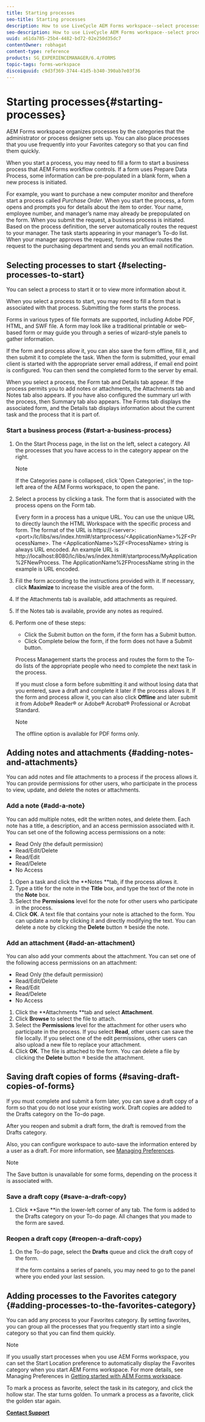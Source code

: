 ```yaml
---
title: Starting processes
seo-title: Starting processes
description: How to use LiveCycle AEM Forms workspace--select processes, add notes and attachments, save draft copies, and add to favorites.
seo-description: How to use LiveCycle AEM Forms workspace--select processes, add notes and attachments, save draft copies, and add to favorites.
uuid: a61da785-25b4-4482-bd72-02e250d35dc7
contentOwner: robhagat
content-type: reference
products: SG_EXPERIENCEMANAGER/6.4/FORMS
topic-tags: forms-workspace
discoiquuid: c9d3f369-3744-41d5-b340-390ab7e03f36
---
```


# Starting processes{#starting-processes}

AEM Forms workspace organizes processes by the categories that the administrator or process designer sets up. You can also place processes that you use frequently into your Favorites category so that you can find them quickly.

When you start a process, you may need to fill a form to start a business process that AEM Forms workflow controls. If a form uses Prepare Data Process, some information can be pre-populated in a blank form, when a new process is initiated.

For example, you want to purchase a new computer monitor and therefore start a process called *Purchase Order*. When you start the process, a form opens and prompts you for details about the item to order. Your name, employee number, and manager’s name may already be prepopulated on the form. When you submit the request, a business process is initiated. Based on the process definition, the server automatically routes the request to your manager. The task starts appearing in your manager’s To-do list. When your manager approves the request, forms workflow routes the request to the purchasing department and sends you an email notification.

## Selecting processes to start {#selecting-processes-to-start}

You can select a process to start it or to view more information about it.

When you select a process to start, you may need to fill a form that is associated with that process. Submitting the form starts the process.

Forms in various types of file formats are supported, including Adobe PDF, HTML, and SWF file. A form may look like a traditional printable or web-based form or may guide you through a series of wizard-style panels to gather information.

If the form and process allow it, you can also save the form offline, fill it, and then submit it to complete the task. When the form is submitted, your email client is started with the appropriate server email address, if email end point is configured. You can then send the completed form to the server by email.

When you select a process, the Form tab and Details tab appear. If the process permits you to add notes or attachments, the Attachments tab and Notes tab also appears. If you have also configured the summary url with the process, then Summary tab also appears. The Forms tab displays the associated form, and the Details tab displays information about the current task and the process that it is part of.

### Start a business process {#start-a-business-process}

1. On the Start Process page, in the list on the left, select a category. All the processes that you have access to in the category appear on the right.

   >[!NOTE]
   >
   >If the Categories pane is collapsed, click 'Open Categories', in the top-left area of the AEM Forms workspace, to open the pane.

1. Select a process by clicking a task. The form that is associated with the process opens on the Form tab.

   Every form in a process has a unique URL. You can use the unique URL to directly launch the HTML Workspace with the specific process and form. The format of the URL is https://&lt;server&gt;:&lt;port&gt;/lc/libs/ws/index.html#/startprocess/&lt;ApplicationName&gt;%2F&lt;ProcessName&gt;. The &lt;ApplicationName&gt;%2F&lt;ProcessName&gt; string is always URL encoded. An example URL is http://localhost:8080/lc/libs/ws/index.html#/startprocess/MyApplication%2FNewProcess. The ApplicationName%2FProcessName string in the example is URL encoded.

1. Fill the form according to the instructions provided with it. If necessary, click **Maximize** to increase the visible area of the form.
1. If the Attachments tab is available, add attachments as required.
1. If the Notes tab is available, provide any notes as required. 
1. Perform one of these steps:

    * Click the Submit button on the form, if the form has a Submit button.
    * Click Complete below the form, if the form does not have a Submit button.

   Process Management starts the process and routes the form to the To-do lists of the appropriate people who need to complete the next task in the process.

   If you must close a form before submitting it and without losing data that you entered, save a draft and complete it later if the process allows it. If the form and process allow it, you can also click **Offline** and later submit it from Adobe® Reader® or Adobe® Acrobat® Professional or Acrobat Standard.

   >[!NOTE]
   >
   >The offline option is available for PDF forms only.

## Adding notes and attachments {#adding-notes-and-attachments}

You can add notes and file attachments to a process if the process allows it. You can provide permissions for other users, who participate in the process to view, update, and delete the notes or attachments.

### Add a note {#add-a-note}

You can add multiple notes, edit the written notes, and delete them. Each note has a title, a description, and an access permission associated with it. You can set one of the following access permissions on a note:

* Read Only (the default permission)
* Read/Edit/Delete
* Read/Edit
* Read/Delete
* No Access

1. Open a task and click the **Notes **tab, if the process allows it.
1. Type a title for the note in the **Title** box, and type the text of the note in the **Note** box.
1. Select the **Permissions** level for the note for other users who participate in the process.
1. Click **OK**. A text file that contains your note is attached to the form. You can update a note by clicking it and directly modifying the text. You can delete a note by clicking the **Delete** button ![Image of a trash can](assets/icondelete.png) beside the note.

### Add an attachment {#add-an-attachment}

You can also add your comments about the attachment. You can set one of the following access permissions on an attachment:

* Read Only (the default permission)
* Read/Edit/Delete
* Read/Edit
* Read/Delete
* No Access

1. Click the **Attachments **tab and select **Attachment**.
1. Click **Browse** to select the file to attach.
1. Select the **Permissions** level for the attachment for other users who participate in the process. If you select **Read**, other users can save the file locally. If you select one of the edit permissions, other users can also upload a new file to replace your attachment.
1. Click **OK**. The file is attached to the form. You can delete a file by clicking the **Delete** button ![Image of a trash can](assets/icondelete.png) beside the attachment.

## Saving draft copies of forms {#saving-draft-copies-of-forms}

If you must complete and submit a form later, you can save a draft copy of a form so that you do not lose your existing work. Draft copies are added to the Drafts category on the To-do page.

After you reopen and submit a draft form, the draft is removed from the Drafts category.

Also, you can configure workspace to auto-save the information entered by a user as a draft. For more information, see [Managing Preferences](/help/forms/using/getting-started-livecycle-html-workspace.md).

>[!NOTE]
>
>The Save button is unavailable for some forms, depending on the process it is associated with.

### Save a draft copy {#save-a-draft-copy}

1. Click **Save **in the lower-left corner of any tab. The form is added to the Drafts category on your To-do page. All changes that you made to the form are saved.

### Reopen a draft copy {#reopen-a-draft-copy}

1. On the To-do page, select the **Drafts** queue and click the draft copy of the form.

   If the form contains a series of panels, you may need to go to the panel where you ended your last session.

## Adding processes to the Favorites category {#adding-processes-to-the-favorites-category}

You can add any process to your Favorites category. By setting favorites, you can group all the processes that you frequently start into a single category so that you can find them quickly.

>[!NOTE]
>
>If you usually start processes when you use AEM Forms workspace, you can set the Start Location preference to automatically display the Favorites category when you start AEM Forms workspace. For more details, see Managing Preferences in [Getting started with AEM Forms workspace](/help/forms/using/getting-started-livecycle-html-workspace.md).

To mark a process as favorite, select the task in its category, and click the hollow star. The star turns golden. To unmark a process as a favorite, click the golden star again.

[**Contact Support**](https://www.adobe.com/account/sign-in.supportportal.html)
